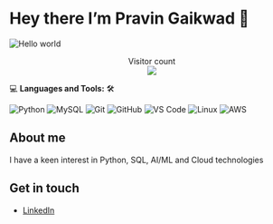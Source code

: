 # Hey there I’m Pravin Gaikwad :wave:

<img src="https://raw.githubusercontent.com/sagar-viradiya/sagar-viradiya/master/resources/banner.png" alt="Hello world">
<br />
<p align="center"> 
  Visitor count<br>
  <img src="https://profile-counter.glitch.me/pravin-codes/count.svg" />
</p>

💻 **Languages and Tools:** 🛠️<br>

<p> <img src="https://img.shields.io/badge/Python-3670A0?style=for-the-badge&logo=python&logoColor=ffdd54" alt="Python"> <img src="https://img.shields.io/badge/MySQL-005C84?style=for-the-badge&logo=mysql&logoColor=white" alt="MySQL"> <img src="https://img.shields.io/badge/Git-F05032?style=for-the-badge&logo=git&logoColor=white" alt="Git"> <img src="https://img.shields.io/badge/GitHub-181717?style=for-the-badge&logo=github&logoColor=white" alt="GitHub"> <img src="https://img.shields.io/badge/VS%20Code-0078D4?style=for-the-badge&logo=visual-studio-code&logoColor=white" alt="VS Code"> <img src="https://img.shields.io/badge/Linux-FCC624?style=for-the-badge&logo=linux&logoColor=black" alt="Linux"> <img src="https://img.shields.io/badge/AWS-232F3E?style=for-the-badge&logo=amazon-aws&logoColor=white" alt="AWS"> </p>



## About me
I have a keen interest in Python, SQL, AI/ML and Cloud technologies

## Get in touch 

- [LinkedIn](https://www.linkedin.com/in/pravingaikwad08/)





